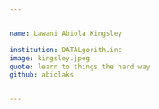 ```yaml
---


name: Lawani Abiola Kingsley

institution: DATALgorith.inc
image: kingsley.jpeg
quote: learn to things the hard way
github: abiolaks


---
```

